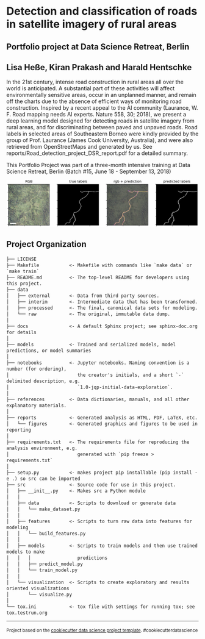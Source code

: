 Detection and classification of roads in satellite imagery of rural areas
=========================================================================

Portfolio project at Data Science Retreat, Berlin
-----------------------------------------------------------------------------------
Lisa Heße, Kiran Prakash and Harald Hentschke
---------------------------------------------

In the 21st century, intense road construction in rural areas all over the world is anticipated. A substantial part of these activities will affect environmentally sensitive areas, occur in an unplanned manner, and remain off the charts due to the absence of efficient ways of monitoring road construction. Inspired by a recent appeal to the AI community (Laurance, W. F. Road mapping needs AI experts. Nature 558, 30; 2018), we present a deep learning model designed for detecting roads in satellite imagery from rural areas, and for discriminating between paved and unpaved roads. Road labels in selected areas of Southeastern Borneo were kindly provided by the group of Prof. Laurance (James Cook University, Australia), and were also retrieved from OpenStreetMaps and generated by us. See reports/Road_detection_project_DSR_report.pdf for a detailed summary.

This Portfolio Project was part of a three-month intensive training at Data Science Retreat, Berlin (Batch #15, June 18 - September 13, 2018) 

![example_prediction](/reports/figures/models_unet_borneo_and_harz_05_09_16_22_20180427_020503_103c_3B_0094_exc.png)

Project Organization
------------

    ├── LICENSE
    ├── Makefile           <- Makefile with commands like `make data` or `make train`
    ├── README.md          <- The top-level README for developers using this project.
    ├── data
    │   ├── external       <- Data from third party sources.
    │   ├── interim        <- Intermediate data that has been transformed.
    │   ├── processed      <- The final, canonical data sets for modeling.
    │   └── raw            <- The original, immutable data dump.
    │
    ├── docs               <- A default Sphinx project; see sphinx-doc.org for details
    │
    ├── models             <- Trained and serialized models, model predictions, or model summaries
    │
    ├── notebooks          <- Jupyter notebooks. Naming convention is a number (for ordering),
    │                         the creator's initials, and a short `-` delimited description, e.g.
    │                         `1.0-jqp-initial-data-exploration`.
    │
    ├── references         <- Data dictionaries, manuals, and all other explanatory materials.
    │
    ├── reports            <- Generated analysis as HTML, PDF, LaTeX, etc.
    │   └── figures        <- Generated graphics and figures to be used in reporting
    │
    ├── requirements.txt   <- The requirements file for reproducing the analysis environment, e.g.
    │                         generated with `pip freeze > requirements.txt`
    │
    ├── setup.py           <- makes project pip installable (pip install -e .) so src can be imported
    ├── src                <- Source code for use in this project.
    │   ├── __init__.py    <- Makes src a Python module
    │   │
    │   ├── data           <- Scripts to download or generate data
    │   │   └── make_dataset.py
    │   │
    │   ├── features       <- Scripts to turn raw data into features for modeling
    │   │   └── build_features.py
    │   │
    │   ├── models         <- Scripts to train models and then use trained models to make
    │   │   │                 predictions
    │   │   ├── predict_model.py
    │   │   └── train_model.py
    │   │
    │   └── visualization  <- Scripts to create exploratory and results oriented visualizations
    │       └── visualize.py
    │
    └── tox.ini            <- tox file with settings for running tox; see tox.testrun.org


--------

<p><small>Project based on the <a target="_blank" href="https://drivendata.github.io/cookiecutter-data-science/">cookiecutter data science project template</a>. #cookiecutterdatascience</small></p>
